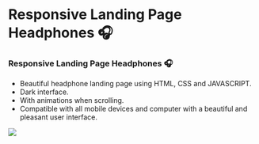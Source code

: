 # Responsive Landing Page Headphones 🎧
### Responsive Landing Page Headphones 🎧

- Beautiful headphone landing page using HTML, CSS and JAVASCRIPT.
- Dark interface.
- With animations when scrolling.
- Compatible with all mobile devices and computer with a beautiful and pleasant user interface.



![](/preview.png)
